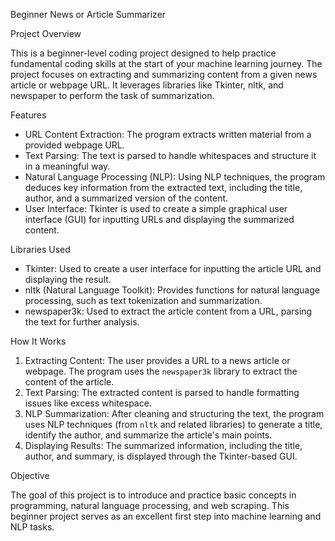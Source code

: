 Beginner News or Article Summarizer

Project Overview

This is a beginner-level coding project designed to help practice fundamental coding skills at the start of your machine learning journey. The project focuses on extracting and summarizing content from a given news article or webpage URL. It leverages libraries like Tkinter, nltk, and newspaper to perform the task of summarization.

Features

- URL Content Extraction: The program extracts written material from a provided webpage URL.
- Text Parsing: The text is parsed to handle whitespaces and structure it in a meaningful way.
- Natural Language Processing (NLP): Using NLP techniques, the program deduces key information from the extracted text, including the title, author, and a summarized version of the content.
- User Interface: Tkinter is used to create a simple graphical user interface (GUI) for inputting URLs and displaying the summarized content.

Libraries Used

- Tkinter: Used to create a user interface for inputting the article URL and displaying the result.
- nltk (Natural Language Toolkit): Provides functions for natural language processing, such as text tokenization and summarization.
- newspaper3k: Used to extract the article content from a URL, parsing the text for further analysis.

How It Works

1. Extracting Content: The user provides a URL to a news article or webpage. The program uses the `newspaper3k` library to extract the content of the article.
2. Text Parsing: The extracted content is parsed to handle formatting issues like excess whitespace.
3. NLP Summarization: After cleaning and structuring the text, the program uses NLP techniques (from `nltk` and related libraries) to generate a title, identify the author, and summarize the article's main points.
4. Displaying Results: The summarized information, including the title, author, and summary, is displayed through the Tkinter-based GUI.

Objective

The goal of this project is to introduce and practice basic concepts in programming, natural language processing, and web scraping. This beginner project serves as an excellent first step into machine learning and NLP tasks.
